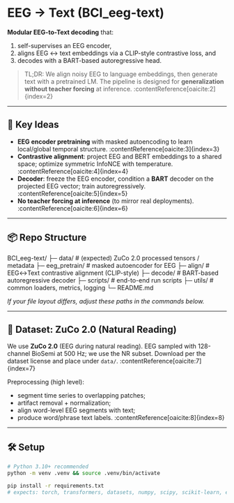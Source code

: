 # EEG → Text (BCI_eeg-text)

**Modular EEG-to-Text decoding** that:
1) self-supervises an EEG encoder,  
2) aligns EEG ↔ text embeddings via a CLIP-style contrastive loss, and  
3) decodes with a BART-based autoregressive head.

> TL;DR: We align noisy EEG to language embeddings, then generate text with a pretrained LM. The pipeline is designed for **generalization without teacher forcing** at inference. :contentReference[oaicite:2]{index=2}

---

## 🚀 Key Ideas
- **EEG encoder pretraining** with masked autoencoding to learn local/global temporal structure. :contentReference[oaicite:3]{index=3}  
- **Contrastive alignment**: project EEG and BERT embeddings to a shared space; optimize symmetric InfoNCE with temperature. :contentReference[oaicite:4]{index=4}  
- **Decoder**: freeze the EEG encoder, condition a **BART** decoder on the projected EEG vector; train autoregressively. :contentReference[oaicite:5]{index=5}  
- **No teacher forcing at inference** (to mirror real deployments). :contentReference[oaicite:6]{index=6}

---

## 📦 Repo Structure
BCI_eeg-text/
├─ data/ # (expected) ZuCo 2.0 processed tensors / metadata
├─ eeg_pretrain/ # masked autoencoder for EEG
├─ align/ # EEG↔Text contrastive alignment (CLIP-style)
├─ decode/ # BART-based autoregressive decoder
├─ scripts/ # end-to-end run scripts
├─ utils/ # common loaders, metrics, logging
└─ README.md


_If your file layout differs, adjust these paths in the commands below._

---

## 🧠 Dataset: ZuCo 2.0 (Natural Reading)
We use **ZuCo 2.0** (EEG during natural reading). EEG sampled with 128-channel BioSemi at 500 Hz; we use the NR subset. Download per the dataset license and place under `data/`. :contentReference[oaicite:7]{index=7}

Preprocessing (high level):
- segment time series to overlapping patches;  
- artifact removal + normalization;  
- align word-level EEG segments with text;  
- produce word/phrase text labels. :contentReference[oaicite:8]{index=8}

---

## 🛠️ Setup
```bash
# Python 3.10+ recommended
python -m venv .venv && source .venv/bin/activate

pip install -r requirements.txt
# expects: torch, transformers, datasets, numpy, scipy, scikit-learn, einops, tqdm, matplotlib, wandb (optional)
